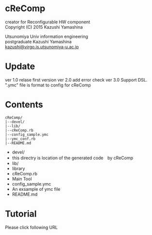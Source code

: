 cReComp
===============================
creator for Reconfigurable HW component  
Copyright (C) 2015 Kazushi Yamashina  
  
Utsunomiya Univ information engineering  
postgraduate Kazushi Yamashina  
kazushi@virgo.is.utsunomiya-u.ac.jp  
  
Update
=================================
ver 1.0 relase first version 
ver 2.0 add error check 
ver 3.0 Support DSL. ".ymc" file is format to config for cReComp 

Contents
=================================

```
cReComp/
|--devel/
|--lib/
|--cReComp.rb
|--config_sample.ymc
|--ymc_conf.rb
|--README.md
```

- devel/
 - this directry is location of the generated code　by cReComp
- lib/
 - library
- cReComp.rb
 - Main Tool
- config_sample.ymc
 - An exsample of ymc file
- README.md

Tutorial
===============================

Please click following URL

